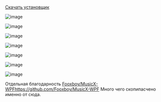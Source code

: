 [Скачать установщик](https://github.com/MaKrotos/Music-M/releases/download/0.1.5.2/Setup.VK.M.exe)

![image](https://github.com/MaKrotos/Music-M/assets/43302537/93245f91-77e8-4bd7-aea4-0969251bdd11)

![image](https://github.com/MaKrotos/Music-M/assets/43302537/71232814-03f8-4751-965d-ce24da090672)

![image](https://github.com/MaKrotos/Music-M/assets/43302537/682c2a15-760b-4d7c-a57b-3413491e7a5e)

![image](https://github.com/MaKrotos/Music-M/assets/43302537/ceb23485-b442-4be4-b47a-eb5ea9f9b6b7)

![image](https://github.com/MaKrotos/Music-M/assets/43302537/4e3fc394-40f3-401e-a172-518025c984e1)

![image](https://github.com/MaKrotos/Music-M/assets/43302537/afd7b8b6-e0c1-467d-b451-58f8f61b9537)

![image](https://github.com/MaKrotos/Music-M/assets/43302537/5582b44b-0c42-4cf7-bb0c-955e8c69bbb7)



Отдельная благодарность [Fooxboy/MusicX-WPF](https://github.com/Fooxboy/MusicX-WPF)https://github.com/Fooxboy/MusicX-WPF
Много чего скопипасчено именно от сюда.
